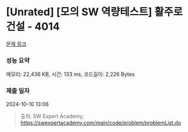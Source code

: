 # [Unrated] [모의 SW 역량테스트] 활주로 건설 - 4014 

[문제 링크](https://swexpertacademy.com/main/code/problem/problemDetail.do?contestProbId=AWIeW7FakkUDFAVH) 

### 성능 요약

메모리: 22,436 KB, 시간: 133 ms, 코드길이: 2,226 Bytes

### 제출 일자

2024-10-10 13:06



> 출처: SW Expert Academy, https://swexpertacademy.com/main/code/problem/problemList.do